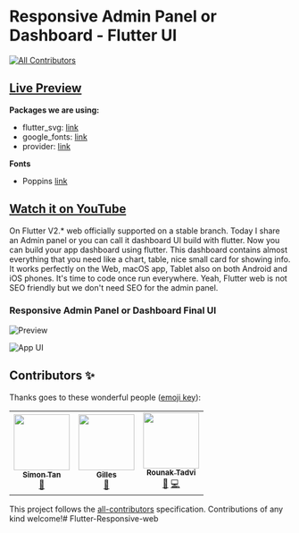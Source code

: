 # Responsive Admin Panel or Dashboard - Flutter UI
<!-- ALL-CONTRIBUTORS-BADGE:START - Do not remove or modify this section -->
[![All Contributors](https://img.shields.io/badge/all_contributors-3-orange.svg?style=flat-square)](#contributors-)
<!-- ALL-CONTRIBUTORS-BADGE:END -->

## [Live Preview](https://abuanwar072.github.io/Flutter-Responsive-Admin-Panel-or-Dashboard/#/)

**Packages we are using:**

- flutter_svg: [link](https://pub.dev/packages/flutter_svg)
- google_fonts: [link](https://pub.dev/packages/google_fonts)
- provider: [link](https://pub.dev/packages/provider)

**Fonts**

- Poppins [link](https://fonts.google.com/specimen/Poppins)

## [Watch it on YouTube](https://youtu.be/_uOgXpEHNbc)

On Flutter V2.* web officially supported on a stable branch. Today I share an Admin panel or you can call it dashboard UI build with flutter.  Now you can build your app dashboard using flutter. This dashboard contains almost everything that you need like a chart, table, nice small card for showing info. 
It works perfectly on the Web, macOS app, Tablet also on both Android and iOS phones. It's time to code once run everywhere. Yeah, Flutter web is not SEO friendly but we don't need SEO for the admin panel.

### Responsive Admin Panel or Dashboard Final UI

![Preview](/gif.gif)

![App UI](/ui.png)

## Contributors ✨

Thanks goes to these wonderful people ([emoji key](https://allcontributors.org/docs/en/emoji-key)):

<!-- ALL-CONTRIBUTORS-LIST:START - Do not remove or modify this section -->
<!-- prettier-ignore-start -->
<!-- markdownlint-disable -->
<table>
  <tr>
    <td align="center"><a href="https://github.com/simon1tan"><img src="https://avatars.githubusercontent.com/u/1250858?v=4?s=100" width="100px;" alt=""/><br /><sub><b>Simon Tan</b></sub></a><br /><a href="https://github.com/abuanwar072/Flutter-Responsive-Admin-Panel-or-Dashboard/issues?q=author%3Asimon1tan" title="Bug reports">🐛</a></td>
    <td align="center"><a href="https://github.com/gillescoolen"><img src="https://avatars.githubusercontent.com/u/31668393?v=4?s=100" width="100px;" alt=""/><br /><sub><b>Gilles</b></sub></a><br /><a href="https://github.com/abuanwar072/Flutter-Responsive-Admin-Panel-or-Dashboard/issues?q=author%3Agillescoolen" title="Bug reports">🐛</a></td>
    <td align="center"><a href="https://github.com/RounakTadvi"><img src="https://avatars.githubusercontent.com/u/38634459?v=4?s=100" width="100px;" alt=""/><br /><sub><b>Rounak Tadvi</b></sub></a><br /><a href="#maintenance-RounakTadvi" title="Maintenance">🚧</a> <a href="https://github.com/abuanwar072/Flutter-Responsive-Admin-Panel-or-Dashboard/commits?author=RounakTadvi" title="Code">💻</a></td>    
  </tr>
</table>

<!-- markdownlint-restore -->
<!-- prettier-ignore-end -->

<!-- ALL-CONTRIBUTORS-LIST:END -->

This project follows the [all-contributors](https://github.com/all-contributors/all-contributors) specification. Contributions of any kind welcome!# Flutter-Responsive-web
